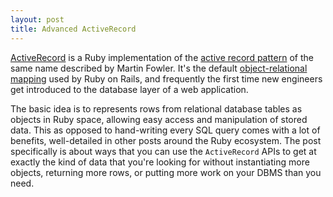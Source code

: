 ```yaml
---
layout: post
title: Advanced ActiveRecord
---
```


[ActiveRecord](https://github.com/rails/rails/tree/master/activerecord) is a Ruby implementation of the [active record pattern](https://www.martinfowler.com/eaaCatalog/activeRecord.html) of the same name described by Martin Fowler. It's the default [object-relational mapping](https://en.wikipedia.org/wiki/Object-relational_mapping) used by Ruby on Rails, and frequently the first time new engineers get introduced to the database layer of a web application.

The basic idea is to represents rows from relational database tables as objects in Ruby space, allowing easy access and manipulation of stored data. This as opposed to hand-writing every SQL query comes with a lot of benefits, well-detailed in other posts around the Ruby ecosystem. The post specifically is about ways that you can use the `ActiveRecord` APIs to get at exactly the kind of data that you're looking for without instantiating more objects, returning more rows, or putting more work on your DBMS than you need.


